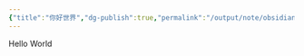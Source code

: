 ```yaml
---
{"title":"你好世界","dg-publish":true,"permalink":"/output/note/obsidian/你好世界/","dgPassFrontmatter":true,"noteIcon":null}
---
```


Hello World 

